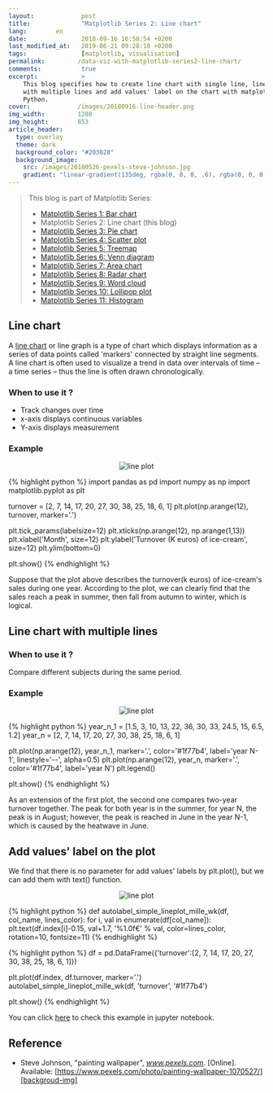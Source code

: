 ```yaml
---
layout:             post
title:              "Matplotlib Series 2: Line chart"
lang:        en
date:               2018-09-16 16:58:54 +0200
last_modified_at:   2019-06-21 09:28:10 +0200
tags:               [matplotlib, visualisation]
permalink:         /data-viz-with-matplotlib-series2-line-chart/
comments:           true
excerpt:            >
    This blog specifies how to create line chart with single line, line chart
    with multiple lines and add values' label on the chart with matplotlib in
    Python.
cover:             /images/20180916-line-header.png
img_width:         1280
img_height:        853
article_header:
  type: overlay
  theme: dark
  background_color: "#203028"
  background_image:
    src: /images/20180526-pexels-steve-johnson.jpg
    gradient: "linear-gradient(135deg, rgba(0, 0, 0, .6), rgba(0, 0, 0, .4))"
---
```


> This blog is part of Matplotlib Series:
> * [Matplotlib Series 1: Bar chart][series1]
> * Matplotlib Series 2: Line chart (this blog)
> * [Matplotlib Series 3: Pie chart][series3]
> * [Matplotlib Series 4: Scatter plot][series4]
> * [Matplotlib Series 5: Treemap][series5]
> * [Matplotlib Series 6: Venn diagram][series6]
> * [Matplotlib Series 7: Area chart][series7]
> * [Matplotlib Series 8: Radar chart][series8]
> * [Matplotlib Series 9: Word cloud][series9]
> * [Matplotlib Series 10: Lollipop plot][series10]
> * [Matplotlib Series 11: Histogram][series11]

## Line chart
A [line chart][line chart] or line graph is a type of chart which displays
information as a series of data points called 'markers' connected by straight
line segments. A line chart is often used to visualize a trend in data over
intervals of time – a time series – thus the line is often drawn chronologically.

### When to use it ?
- Track changes over time
- x-axis displays continuous variables
- Y-axis displays measurement

### Example
<p align="center">
  <img alt="line plot"
  src="{{ site.baseurl }}/images/20180916-line-chart.png"/>
</p>

{% highlight python %}
import pandas as pd
import numpy as np
import matplotlib.pyplot as plt

turnover = [2, 7, 14, 17, 20, 27, 30, 38, 25, 18, 6, 1]
plt.plot(np.arange(12), turnover, marker='.')

plt.tick_params(labelsize=12)
plt.xticks(np.arange(12), np.arange(1,13))
plt.xlabel('Month', size=12)
plt.ylabel('Turnover (K euros) of ice-cream', size=12)
plt.ylim(bottom=0)

plt.show()
{% endhighlight %}

Suppose that the plot above describes the turnover(k euros) of ice-cream's sales
during one year. According to the plot, we can clearly find that the sales
reach a peak in summer, then fall from autumn to winter, which is logical.

## Line chart with multiple lines
### When to use it ?
Compare different subjects during the same period.

### Example
<p align="center">
  <img alt="line plot"
  src="{{ site.baseurl }}/images/20180916-multi-line-chart.png"/>
</p>

{% highlight python %}
year_n_1 = [1.5, 3, 10, 13, 22, 36, 30, 33, 24.5, 15, 6.5, 1.2]
year_n = [2, 7, 14, 17, 20, 27, 30, 38, 25, 18, 6, 1]

plt.plot(np.arange(12), year_n_1, marker='.', color='#1f77b4',
         label='year N-1', linestyle='--', alpha=0.5)
plt.plot(np.arange(12), year_n, marker='.', color='#1f77b4',
         label='year N')
plt.legend()

plt.show()
{% endhighlight %}

As an extension of the first plot, the second one compares two-year turnover
together. The peak for both year is in the summer, for year N, the peak is in
August; however, the peak is reached in June in the year N-1, which is caused
by the heatwave in June.

## Add values' label on the plot
We find that there is no parameter for add values' labels by plt.plot(), but we
can add them with text() function.

<p align="center">
  <img alt="line plot"
  src="{{ site.baseurl }}/images/20180916-add-values-linechart.png"/>
</p>

{% highlight python %}
def autolabel_simple_lineplot_mille_wk(df, col_name, lines_color):
    for i, val in enumerate(df[col_name]):
        plt.text(df.index[i]-0.15,
                 val+1.7,
                 '%1.0f€' % val,
                 color=lines_color,
                 rotation=10,
                 fontsize=11)
{% endhighlight %}

{% highlight python %}
df = pd.DataFrame({'turnover':[2, 7, 14, 17, 20, 27,
                               30, 38, 25, 18, 6, 1]})

plt.plot(df.index, df.turnover, marker='.')
autolabel_simple_lineplot_mille_wk(df, 'turnover', '#1f77b4')

plt.show()
{% endhighlight %}

You can click [here][notebook] to check this example in jupyter notebook.

## Reference
- Steve Johnson, "painting wallpaper", _www.pexels.com_. [Online]. Available: [https://www.pexels.com/photo/painting-wallpaper-1070527/][backgroud-img]

[line chart]: https://en.wikipedia.org/wiki/Line_chart
[notebook]: https://github.com/jingwen-z/python-playground/blob/master/python_for_data_analysis/plotting_and_visualization/line_chart.ipynb
[series1]: https://jingwen-z.github.io/data-viz-with-matplotlib-series1-bar-chart/
[series3]: https://jingwen-z.github.io/data-viz-with-matplotlib-series3-pie-chart/
[series4]: https://jingwen-z.github.io/data-viz-with-matplotlib-series4-scatter-plot/
[series5]: https://jingwen-z.github.io/data-viz-with-matplotlib-series5-treemap/
[series6]: https://jingwen-z.github.io/data-viz-with-matplotlib-series6-venn-diagram/
[series7]: https://jingwen-z.github.io/data-viz-with-matplotlib-series7-area-chart/
[series8]: https://jingwen-z.github.io/data-viz-with-matplotlib-series8-radar-chart/
[series9]: https://jingwen-z.github.io/data-viz-with-matplotlib-series9-word-cloud/
[series10]: https://jingwen-z.github.io/data-viz-with-matplotlib-series10-lollipop-plot/
[series11]: https://jingwen-z.github.io/data-viz-with-matplotlib-series11-histogram/
[backgroud-img]: https://www.pexels.com/photo/painting-wallpaper-1070527/
